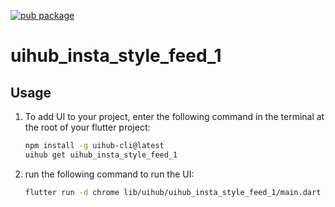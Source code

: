 [![pub package](https://img.shields.io/pub/v/uihub_insta_style_feed_1.svg)](https://pub.dartlang.org/packages/uihub_insta_style_feed_1)

# uihub_insta_style_feed_1

[//]: # ([![YouTube Video Title]&#40;https://img.youtube.com/vi/[video-id]/0.jpg&#41;]&#40;https://www.youtube.com/shorts/[video-id]&#41;)



## Usage

1. To add UI to your project, enter the following command in the terminal at the root of your flutter project:
   ```bash
   npm install -g uihub-cli@latest
   uihub get uihub_insta_style_feed_1
   ```
2. run the following command to run the UI: 
    ```bash
    flutter run -d chrome lib/uihub/uihub_insta_style_feed_1/main.dart
    ```